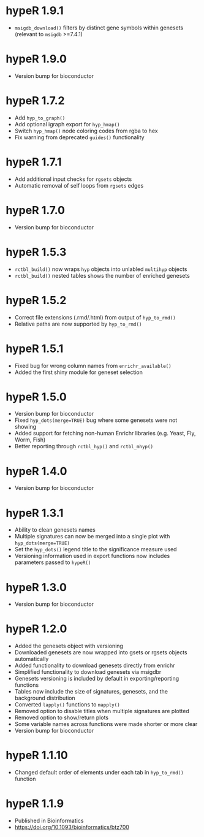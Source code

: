# hypeR 1.9.1
* `msigdb_download()` filters by distinct gene symbols within genesets (relevant to `msigdb` >=7.4.1)

# hypeR 1.9.0
* Version bump for bioconductor

# hypeR 1.7.2
* Add `hyp_to_graph()`
* Add optional igraph export for `hyp_hmap()`
* Switch `hyp_hmap()` node coloring codes from rgba to hex
* Fix warning from deprecated `guides()` functionality

# hypeR 1.7.1
* Add additional input checks for `rgsets` objects
* Automatic removal of self loops from `rgsets` edges

# hypeR 1.7.0
* Version bump for bioconductor

# hypeR 1.5.3
* `rctbl_build()` now wraps `hyp` objects into unlabled `multihyp` objects
* `rctbl_build()` nested tables shows the number of enriched genesets

# hypeR 1.5.2
* Correct file extensions (.rmd/.html) from output of `hyp_to_rmd()`
* Relative paths are now supported by `hyp_to_rmd()`

# hypeR 1.5.1
* Fixed bug for wrong column names from `enrichr_available()`
* Added the first shiny module for geneset selection

# hypeR 1.5.0
* Version bump for bioconductor
* Fixed `hyp_dots(merge=TRUE)` bug where some genesets were not showing
* Added support for fetching non-human Enrichr libraries (e.g. Yeast, Fly, Worm, Fish)
* Better reporting through `rctbl_hyp()` and `rctbl_mhyp()`

# hypeR 1.4.0
* Version bump for bioconductor

# hypeR 1.3.1
* Ability to clean genesets names
* Multiple signatures can now be merged into a single plot with `hyp_dots(merge=TRUE)`
* Set the `hyp_dots()` legend title to the significance measure used
* Versioning information used in export functions now includes parameters passed to `hypeR()`

# hypeR 1.3.0
* Version bump for bioconductor

# hypeR 1.2.0
* Added the genesets object with versioning
* Downloaded genesets are now wrapped into gsets or rgsets objects automatically
* Added functionality to download genesets directly from enrichr
* Simplified functionality to download genesets via msigdbr
* Genesets versioning is included by default in exporting/reporting functions
* Tables now include the size of signatures, genesets, and the background distribution
* Converted `lapply()` functions to `mapply()`
* Removed option to disable titles when multiple signatures are plotted
* Removed option to show/return plots
* Some variable names across functions were made shorter or more clear
* Version bump for bioconductor

# hypeR 1.1.10
* Changed default order of elements under each tab in `hyp_to_rmd()` function

# hypeR 1.1.9
* Published in Bioinformatics
* https://doi.org/10.1093/bioinformatics/btz700
